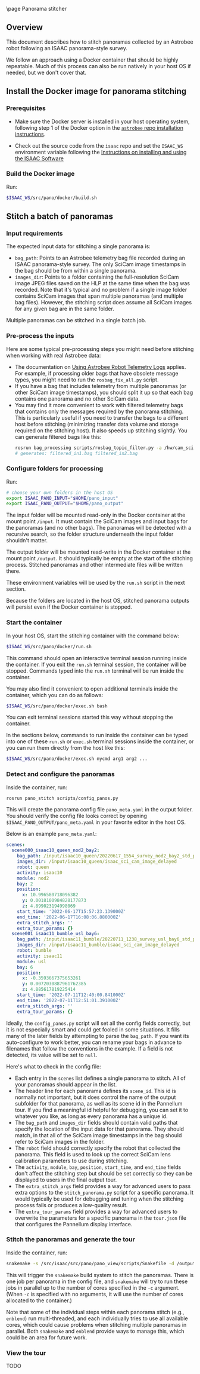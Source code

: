\page Panorama stitcher

## Overview

This document describes how to stitch panoramas collected by an Astrobee robot following an ISAAC panorama-style survey.

We follow an approach using a Docker container that should be highly repeatable. Much of this process can also be run natively in your host OS if needed, but we don't cover that.

## Install the Docker image for panorama stitching

### Prerequisites

- Make sure the Docker server is installed in your host operating system, following step 1 of the Docker option in the [`astrobee` repo installation instructions](https://github.com/nasa/astrobee/blob/develop/INSTALL.md).

- Check out the source code from the `isaac` repo and set the `ISAAC_WS` environment variable following the [Instructions on installing and using the ISAAC Software](https://nasa.github.io/isaac/html/md_INSTALL.html)

### Build the Docker image

Run:
```bash
$ISAAC_WS/src/pano/docker/build.sh
```

## Stitch a batch of panoramas

### Input requirements

The expected input data for stitching a single panorama is:
- `bag_path`: Points to an Astrobee telemetry bag file recorded during an ISAAC panorama-style survey. The only SciCam image timestamps in the bag should be from within a single panorama.
- `images_dir`: Points to a folder containing the full-resolution SciCam image JPEG files saved on the HLP at the same time when the bag was recorded. Note that it's typical and no problem if a single image folder contains SciCam images that span multiple panoramas (and multiple bag files). However, the stitching script does assume all SciCam images for any given bag are in the same folder.

Multiple panoramas can be stitched in a single batch job.

### Pre-process the inputs

Here are some typical pre-processing steps you might need before stitching when working with real Astrobee data:

- The documentation on [Using Astrobee Robot Telemetry Logs](https://nasa.github.io/astrobee/html/using_telemetry.html) applies. For example, if processing older bags that have obsolete message types, you might need to run the `rosbag_fix_all.py` script.
- If you have a bag that includes telemetry from multiple panoramas (or other SciCam image timestamps), you should split it up so that each bag contains one panorama and no other SciCam data.
- You may find it more convenient to work with filtered telemetry bags that contains only the messages required by the panorama stitching. This is particularly useful if you need to transfer the bags to a different host before stitching (minimizing transfer data volume and storage required on the stitching host). It also speeds up stitching slightly. You can generate filtered bags like this:
    ```bash
    rosrun bag_processing scripts/rosbag_topic_filter.py -a /hw/cam_sci/compressed -a /loc/pose in1.bag in2.bag
    # generates: filtered_in1.bag filtered_in2.bag
    ```

### Configure folders for processing

Run:
```bash
# choose your own folders in the host OS
export ISAAC_PANO_INPUT="$HOME/pano_input"
export ISAAC_PANO_OUTPUT="$HOME/pano_output"
```

The input folder will be mounted read-only in the Docker container at the mount point `/input`. It must contain the SciCam images and input bags for the panoramas (and no other bags). The panoramas will be detected with a recursive search, so the folder structure underneath the input folder shouldn't matter.

The output folder will be mounted read-write in the Docker container at the mount point `/output`. It should typically be empty at the start of the stitching process. Stitched panoramas and other intermediate files will be written there.

These environment variables will be used by the `run.sh` script in the next section.

Because the folders are located in the host OS, stitched panorama outputs will persist even if the Docker container is stopped.

### Start the container

In your host OS, start the stitching container with the command below:
```bash
$ISAAC_WS/src/pano/docker/run.sh
```

This command should open an interactive terminal session running inside the container. If you exit the `run.sh` terminal session, the container will be stopped. Commands typed into the `run.sh` terminal will be run inside the container.

You may also find it convenient to open additional terminals inside the container, which you can do as follows:
```bash
$ISAAC_WS/src/pano/docker/exec.sh bash
```
You can exit terminal sessions started this way without stopping the container.

In the sections below, commands to run inside the container can be typed into one of these `run.sh` or `exec.sh` terminal sessions inside the container, or you can run them directly from the host like this:
```bash
$ISAAC_WS/src/pano/docker/exec.sh mycmd arg1 arg2 ...
```

### Detect and configure the panoramas

Inside the container, run:
```bash
rosrun pano_stitch scripts/config_panos.py
```

This will create the panorama config file `pano_meta.yaml` in the output folder. You should verify the config file looks correct by opening `$ISAAC_PANO_OUTPUT/pano_meta.yaml` in your favorite editor in the host OS.

Below is an example `pano_meta.yaml`:
```yaml
scenes:
  scene000_isaac10_queen_nod2_bay2:
    bag_path: /input/isaac10_queen/20220617_1554_survey_nod2_bay2_std_panorama.bag
    images_dir: /input/isaac10_queen/isaac_sci_cam_image_delayed
    robot: queen
    activity: isaac10
    module: nod2
    bay: 2
    position:
      x: 10.996580718096382
      y: 0.0018100984828177873
      z: 4.899023194998069
    start_time: '2022-06-17T15:57:23.139000Z'
    end_time: '2022-06-17T16:08:06.880000Z'
    extra_stitch_args: ''
    extra_tour_params: {}
  scene001_isaac11_bumble_usl_bay6:
    bag_path: /input/isaac11_bumble/20220711_1238_survey_usl_bay6_std_panorama_run1.bag
    images_dir: /input/isaac11_bumble/isaac_sci_cam_image_delayed
    robot: bumble
    activity: isaac11
    module: usl
    bay: 6
    position:
      x: -0.3593667375653261
      y: 0.0072030887961762385
      z: 4.885617819225414
    start_time: '2022-07-11T12:40:00.841000Z'
    end_time: '2022-07-11T12:51:01.391000Z'
    extra_stitch_args: ''
    extra_tour_params: {}
```

Ideally, the `config_panos.py` script will set all the config fields correctly, but it is not especially smart and could get fooled in some situations. It fills many of the later fields by attempting to parse the `bag_path`. If you want its auto-configure to work better, you can rename your bags in advance to filenames that follow the conventions in the example. If a field is not detected, its value will be set to `null`.

Here's what to check in the config file:
- Each entry in the `scenes` list defines a single panorama to stitch. All of your panoramas should appear in the list.
- The header line for each panorama defines its `scene_id`. This id is normally not important, but it does control the name of the output subfolder for that panorama, as well as its scene id in the Pannellum tour. If you find a meaningful id helpful for debugging, you can set it to whatever you like, as long as every panorama has a unique id.
- The `bag_path` and `images_dir` fields should contain valid paths that specify the location of the input data for that panorama. They should match, in that all of the SciCam image timestamps in the bag should refer to SciCam images in the folder.
- The `robot` field should correctly specify the robot that collected the panorama. This field is used to look up the correct SciCam lens calibration parameters to use during stitching.
- The `activity`, `module`, `bay`, `position`, `start_time`, and `end_time` fields don't affect the stitching step but should be set correctly so they can be displayed to users in the final output tour.
- The `extra_stitch_args` field provides a way for advanced users to pass extra options to the `stitch_panorama.py` script for a specific panorama. It would typically be used for debugging and tuning when the stitching process fails or produces a low-quality result.
- The `extra_tour_params` field provides a way for advanced users to overwrite the parameters for a specific panorama in the `tour.json` file that configures the Pannellum display interface.

### Stitch the panoramas and generate the tour

Inside the container, run:
```bash
snakemake -s /src/isaac/src/pano/pano_view/scripts/Snakefile -d /output -c1
```

This will trigger the `snakemake` build system to stitch the panoramas. There is one job per panorama in the config file, and `snakemake` will try to run these jobs in parallel up to the number of cores specified in the `-c` argument. (When `-c` is specified with no arguments, it will use the number of cores allocated to the container.)

Note that some of the individual steps within each panorama stitch (e.g., `enblend`) run multi-threaded, and each individually tries to use all available cores, which could cause problems when stitching multiple panoramas in parallel. Both `snakemake` and `enblend` provide ways to manage this, which could be an area for future work.

### View the tour

TODO